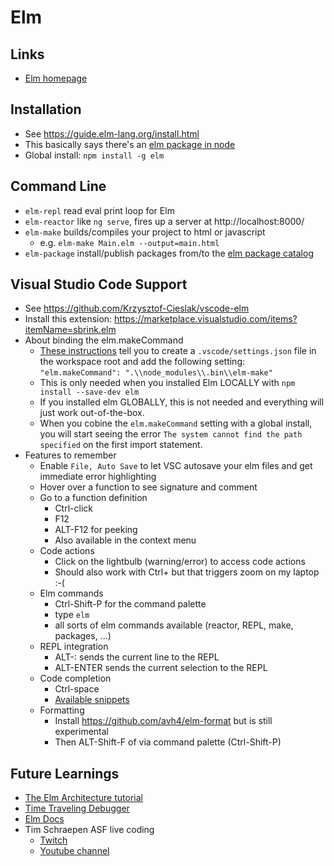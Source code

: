 # Elm

## Links
* [Elm homepage](http://elm-lang.org/)

## Installation
* See https://guide.elm-lang.org/install.html
* This basically says there's an [elm package in node](https://www.npmjs.com/package/elm)
* Global install: `npm install -g elm`

## Command Line
* `elm-repl` read eval print loop for Elm
* `elm-reactor` like `ng serve`, fires up a server at http://localhost:8000/
* `elm-make` builds/compiles your project to html or javascript
  * e.g. `elm-make Main.elm --output=main.html` 
* `elm-package` install/publish packages from/to the [elm package catalog](http://package.elm-lang.org/)

## Visual Studio Code Support
* See https://github.com/Krzysztof-Cieslak/vscode-elm
* Install this extension: https://marketplace.visualstudio.com/items?itemName=sbrink.elm
* About binding the elm.makeCommand
  * [These instructions](https://github.com/Krzysztof-Cieslak/vscode-elm) tell you to create a `.vscode/settings.json` file in the workspace root and add the following setting: `"elm.makeCommand": ".\\node_modules\\.bin\\elm-make"`
  * This is only needed when you installed Elm LOCALLY with `npm install --save-dev elm`
  * If you installed elm GLOBALLY, this is not needed and everything will just work out-of-the-box.
  * When you cobine the `elm.makeCommand` setting with a global install, you will start seeing the error `The system cannot find the path specified` on the first import statement.
* Features to remember
  * Enable `File, Auto Save` to let VSC autosave your elm files and get immediate error highlighting
  * Hover over a function to see signature and comment
  * Go to a function definition
    * Ctrl-click
    * F12
    * ALT-F12 for peeking
    * Also available in the context menu
  * Code actions
    * Click on the lightbulb (warning/error) to access code actions
    * Should also work with Ctrl+ but that triggers zoom on my laptop :-(
  * Elm commands
    * Ctrl-Shift-P for the command palette
    * type `elm`
    * all sorts of elm commands available (reactor, REPL, make, packages, ...)
  * REPL integration
    * ALT-: sends the current line to the REPL
    * ALT-ENTER sends the current selection to the REPL
  * Code completion
    * Ctrl-space
    * [Available snippets](https://github.com/Krzysztof-Cieslak/vscode-elm/blob/master/snippets/elm.json)
  * Formatting
    * Install https://github.com/avh4/elm-format but is still experimental
    * Then ALT-Shift-F of via command palette (Ctrl-Shift-P)

## Future Learnings
* [The Elm Architecture tutorial](https://guide.elm-lang.org/architecture/)
* [Time Traveling Debugger](http://debug.elm-lang.org/)
* [Elm Docs](http://elm-lang.org/docs)
* Tim Schraepen ASF live coding
  * [Twitch](https://go.twitch.tv/asf_livecoding/)
  * [Youtube channel](https://www.youtube.com/channel/UC-0Zos25VCU6h6bDiv7bh9w)
